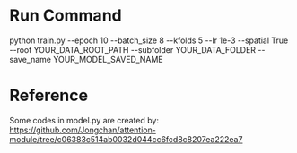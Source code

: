 # Run Command
python train.py --epoch 10 --batch_size 8 --kfolds 5 --lr 1e-3 --spatial True --root YOUR_DATA_ROOT_PATH --subfolder YOUR_DATA_FOLDER --save_name YOUR_MODEL_SAVED_NAME

# Reference
Some codes in model.py are created by:
https://github.com/Jongchan/attention-module/tree/c06383c514ab0032d044cc6fcd8c8207ea222ea7
